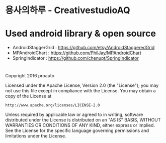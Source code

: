 # 용사의하루 - CreativestudioAQ


# Used android library & open source
- AndroidStaggerGrid : https://github.com/etsy/AndroidStaggeredGrid
- MPAndroidChart : https://github.com/PhilJay/MPAndroidChart
- SpringIndicator : https://github.com/chenupt/SpringIndicator




#
Copyright 2016 proauto

Licensed under the Apache License, Version 2.0 (the "License");
you may not use this file except in compliance with the License.
You may obtain a copy of the License at

    http://www.apache.org/licenses/LICENSE-2.0

Unless required by applicable law or agreed to in writing, software
distributed under the License is distributed on an "AS IS" BASIS,
WITHOUT WARRANTIES OR CONDITIONS OF ANY KIND, either express or implied.
See the License for the specific language governing permissions and
limitations under the License.
